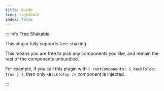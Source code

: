 ```yaml
---
title: Guide
icon: lightbulb
index: false
---
```


::: info Tree Shakable

This plugin fully supports tree-shaking.

This means you are free to pick any components you like, and remain the rest of the components unbundled.

For example, if you call this plugin with `{ rootComponents: { backToTop: true } }`, then only `<BackToTop />` component is injected.

:::
